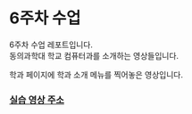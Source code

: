 # 6주차 수업<br>
6주차 수업 레포트입니다.<br>
동의과학대 학교 컴퓨터과를 소개하는 영상들입니다.<br>

학과 페이지에 학과 소개 메뉴를 찍어놓은 영상입니다.<br>
### [실습 영상 주소](https://www.youtube.com/watch?v=k3KVArHfM6E)

